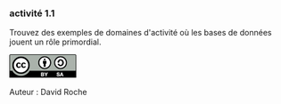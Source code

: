 ### activité 1.1

Trouvez des exemples de domaines d'activité où les bases de données jouent un rôle primordial.

![](img/cc.png)

Auteur : David Roche
